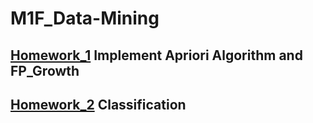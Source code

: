 # M1F_Data-Mining
## [**Homework_1**](https://github.com/leeyu0911/M1F_Data-Mining/tree/main/Homework_1) Implement Apriori Algorithm and FP_Growth
## [**Homework_2**](https://github.com/leeyu0911/M1F_Data-Mining/tree/main/Homework_2) Classification